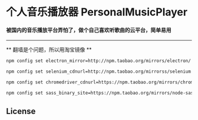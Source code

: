 # 个人音乐播放器 PersonalMusicPlayer
#### 被国内的音乐播放平台弄怕了，做个自己喜欢听歌曲的云平台，简单易用
---
** 翻墙是个问题，所以用淘宝镜像 **

```bash
npm config set electron_mirror=http://npm.taobao.org/mirrors/electron/

npm config set selenium_cdnurl=http://npm.taobao.org/mirrorss/selenium

npm config set chromedriver_cdnurl=https://npm.taobao.org/mirrors/chromedriver

npm config set sass_binary_site=https://npm.taobao.org/mirrors/node-sass/
```

## License
